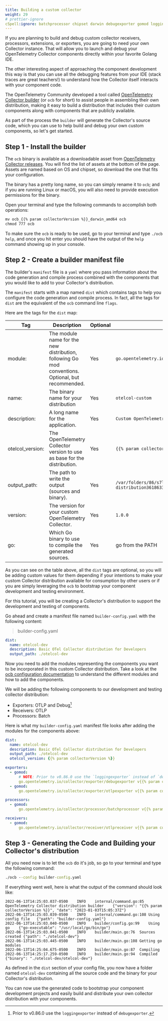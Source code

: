 ```yaml
---
title: Building a custom collector
weight: 29
# prettier-ignore
cSpell:ignore: batchprocessor chipset darwin debugexporter gomod loggingexporter otlpexporter otlpreceiver wyrtw
---
```


If you are planning to build and debug custom collector receivers, processors,
extensions, or exporters, you are going to need your own Collector instance.
That will allow you to launch and debug your OpenTelemetry Collector components
directly within your favorite Golang IDE.

The other interesting aspect of approaching the component development this way
is that you can use all the debugging features from your IDE (stack traces are
great teachers!) to understand how the Collector itself interacts with your
component code.

The OpenTelemetry Community developed a tool called [OpenTelemetry Collector
builder][ocb] (or `ocb` for short) to assist people in assembling their own
distribution, making it easy to build a distribution that includes their custom
components along with components that are publicly available.

As part of the process the `builder` will generate the Collector's source code,
which you can use to help build and debug your own custom components, so let's
get started.

## Step 1 - Install the builder

The `ocb` binary is available as a downloadable asset from [OpenTelemetry
Collector releases][releases]. You will find the list of assets at the bottom of
the page. Assets are named based on OS and chipset, so download the one that
fits your configuration.

The binary has a pretty long name, so you can simply rename it to `ocb`; and if
you are running Linux or macOS, you will also need to provide execution
permissions for the binary.

Open your terminal and type the following commands to accomplish both
operations:

```cmd
mv ocb_{{% param collectorVersion %}}_darwin_amd64 ocb
chmod 777 ocb
```

To make sure the `ocb` is ready to be used, go to your terminal and type
`./ocb help`, and once you hit enter you should have the output of the `help`
command showing up in your console.

## Step 2 - Create a builder manifest file

The builder's `manifest` file is a `yaml` where you pass information about the
code generation and compile process combined with the components that you would
like to add to your Collector's distribution.

The `manifest` starts with a map named `dist` which contains tags to help you
configure the code generation and compile process. In fact, all the tags for
`dist` are the equivalent of the `ocb` command line `flags`.

Here are the tags for the `dist` map:

| Tag              | Description                                                                                        | Optional | Default Value                                                                     |
| ---------------- | -------------------------------------------------------------------------------------------------- | -------- | --------------------------------------------------------------------------------- |
| module:          | The module name for the new distribution, following Go mod conventions. Optional, but recommended. | Yes      | `go.opentelemetry.io/collector/cmd/builder`                                       |
| name:            | The binary name for your distribution                                                              | Yes      | `otelcol-custom`                                                                  |
| description:     | A long name for the application.                                                                   | Yes      | `Custom OpenTelemetry Collector distribution`                                     |
| otelcol_version: | The OpenTelemetry Collector version to use as base for the distribution.                           | Yes      | `{{% param collectorVersion %}}`                                                  |
| output_path:     | The path to write the output (sources and binary).                                                 | Yes      | `/var/folders/86/s7l1czb16g124tng0d7wyrtw0000gn/T/otelcol-distribution3618633831` |
| version:         | The version for your custom OpenTelemetry Collector.                                               | Yes      | `1.0.0`                                                                           |
| go:              | Which Go binary to use to compile the generated sources.                                           | Yes      | go from the PATH                                                                  |

As you can see on the table above, all the `dist` tags are optional, so you will
be adding custom values for them depending if your intentions to make your
custom Collector distribution available for consumption by other users or if you
are simply leveraging the `ocb` to bootstrap your component development and
testing environment.

For this tutorial, you will be creating a Collector's distribution to support
the development and testing of components.

Go ahead and create a manifest file named `builder-config.yaml` with the
following content:

> builder-config.yaml

```yaml
dist:
  name: otelcol-dev
  description: Basic OTel Collector distribution for Developers
  output_path: ./otelcol-dev
```

Now you need to add the modules representing the components you want to be
incorporated in this custom Collector distribution. Take a look at the
[ocb configuration documentation](https://github.com/open-telemetry/opentelemetry-collector/tree/main/cmd/builder#configuration)
to understand the different modules and how to add the components.

We will be adding the following components to our development and testing
collector distribution:

- Exporters: OTLP and Debug[^1]
- Receivers: OTLP
- Processors: Batch

Here is what my `builder-config.yaml` manifest file looks after adding the
modules for the components above:

<!-- prettier-ignore -->
```yaml
dist:
  name: otelcol-dev
  description: Basic OTel Collector distribution for Developers
  output_path: ./otelcol-dev
  otelcol_version: {{% param collectorVersion %}}

exporters:
  - gomod:
      # NOTE: Prior to v0.86.0 use the `loggingexporter` instead of `debugexporter`.
      go.opentelemetry.io/collector/exporter/debugexporter v{{% param collectorVersion %}}
  - gomod:
      go.opentelemetry.io/collector/exporter/otlpexporter v{{% param collectorVersion %}}

processors:
  - gomod:
      go.opentelemetry.io/collector/processor/batchprocessor v{{% param collectorVersion %}}

receivers:
  - gomod:
      go.opentelemetry.io/collector/receiver/otlpreceiver v{{% param collectorVersion %}}
```

## Step 3 - Generating the Code and Building your Collector's distribution

All you need now is to let the `ocb` do it's job, so go to your terminal and
type the following command:

```cmd
./ocb --config builder-config.yaml
```

If everything went well, here is what the output of the command should look
like:

```nocode
2022-06-13T14:25:03.037-0500	INFO	internal/command.go:85	OpenTelemetry Collector distribution builder	{"version": "{{% param collectorVersion %}}", "date": "2023-01-03T15:05:37Z"}
2022-06-13T14:25:03.039-0500	INFO	internal/command.go:108	Using config file	{"path": "builder-config.yaml"}
2022-06-13T14:25:03.040-0500	INFO	builder/config.go:99	Using go	{"go-executable": "/usr/local/go/bin/go"}
2022-06-13T14:25:03.041-0500	INFO	builder/main.go:76	Sources created	{"path": "./otelcol-dev"}
2022-06-13T14:25:03.445-0500	INFO	builder/main.go:108	Getting go modules
2022-06-13T14:25:04.675-0500	INFO	builder/main.go:87	Compiling
2022-06-13T14:25:17.259-0500	INFO	builder/main.go:94	Compiled	{"binary": "./otelcol-dev/otelcol-dev"}
```

As defined in the `dist` section of your config file, you now have a folder
named `otelcol-dev` containing all the source code and the binary for your
Collector's distribution.

You can now use the generated code to bootstrap your component development
projects and easily build and distribute your own collector distribution with
your components.

[ocb]:
  https://github.com/open-telemetry/opentelemetry-collector/tree/main/cmd/builder
[releases]: https://github.com/open-telemetry/opentelemetry-collector/releases

[^1]: Prior to v0.86.0 use the `loggingexporter` instead of `debugexporter`.
